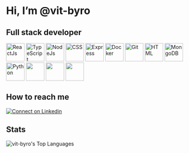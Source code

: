 # Hi, I’m @vit-byro
## Full stack developer
<p>
  <img src="https://www.vectorlogo.zone/logos/reactjs/reactjs-ar21.svg" alt="ReactJs" height="50"/>
  <img src="https://www.vectorlogo.zone/logos/typescriptlang/typescriptlang-ar21.svg" alt="TypeScript" height="50"/>
  <img src="https://www.vectorlogo.zone/logos/nodejs/nodejs-ar21.svg" alt="NodeJs" height="50"/>
  <img src="https://www.vectorlogo.zone/logos/w3_css/w3_css-ar21.svg" alt="CSS" height="50"/>
  <img src="https://www.vectorlogo.zone/logos/expressjs/expressjs-ar21.svg" alt="Express" height="50"/>
  <img src="https://www.vectorlogo.zone/logos/docker/docker-ar21.svg" alt="Docker" height="50"/>
  <img src="https://www.vectorlogo.zone/logos/git-scm/git-scm-ar21.svg" alt="Git" height="50"/>
  <img src="https://www.vectorlogo.zone/logos/w3_html5/w3_html5-ar21.svg" alt="HTML" height="50"/>
  <img src="https://www.vectorlogo.zone/logos/mongodb/mongodb-ar21.svg" alt="MongoDB" height="50"/>
  <img src="https://www.vectorlogo.zone/logos/python/python-ar21.svg" alt="Python" height="50"/>
  <img src="" alt="" height="50"/>
  <img src="" alt="" height="50"/>
  <img src="" alt="" height="50"/>
</p>

## How to reach me

   <a href="www.linkedin.com/in/csaba-ferenc-guti-202b19152" target="_blank">
        <img src="https://raw.githubusercontent.com/Iwi4a/iwi4a/master/assets/linkedin.svg" alt="Connect on Linkedin">
    </a>

## Stats

![vit-byro's Top Languages](https://github-readme-stats.vercel.app/api/top-langs/?username=vit-byro&theme=vue-dark&show_icons=true&hide_border=true&layout=compact)
<!---
vit-byro/vit-byro is a ✨ special ✨ repository because its `README.md` (this file) appears on your GitHub profile.
You can click the Preview link to take a look at your changes.
--->

